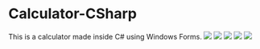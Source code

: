 # Calculator-CSharp
This is a calculator made inside C# using Windows Forms. 
<img src="https://cdn.discordapp.com/attachments/323107036990668810/1037446694301859910/unknown.png">
<img src="https://cdn.discordapp.com/attachments/323107036990668810/1037446773419036753/unknown.png">
<img src="https://cdn.discordapp.com/attachments/323107036990668810/1037446828704153600/unknown.png">
<img src="https://cdn.discordapp.com/attachments/323107036990668810/1037446930764144671/unknown.png">
<img src="https://cdn.discordapp.com/attachments/323107036990668810/1037447010065850398/unknown.png">
